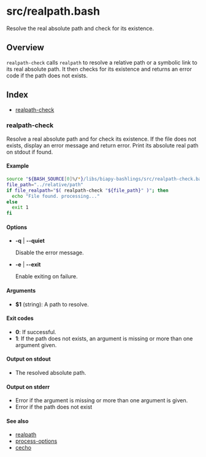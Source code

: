 # src/realpath.bash

Resolve the real absolute path and check for its existence.

## Overview

`realpath-check` calls `realpath` to resolve a relative path or a
symbolic link to its real absolute path. It then checks for its existence
and returns an error code if the path does not exists.

## Index

* [realpath-check](#realpath-check)

### realpath-check

Resolve a real absolute path and for check its existence.
If the file does not exists, display an error message and return error.
Print its absolute real path on stdout if found.

#### Example

```bash
source "${BASH_SOURCE[0]%/*}/libs/biapy-bashlings/src/realpath-check.bash"
file_path="../relative/path"
if file_realpath="$( realpath-check "${file_path}" )"; then
  echo "File found. processing..."
else
  exit 1
fi
```

#### Options

* **-q** | **--quiet**

  Disable the error message.

* **-e** | **--exit**

  Enable exiting on failure.

#### Arguments

* **$1** (string): A path to resolve.

#### Exit codes

* **0**: If successful.
* **1**: If the path does not exists, an argument is missing or more
  than one argument given.

#### Output on stdout

* The resolved absolute path.

#### Output on stderr

* Error if the argument is missing or more than one argument is given.
* Error if the path does not exist

#### See also

* [realpath](./realpath.md#realpath)
* [process-options](./process-options.md#process-options)
* [cecho](./cecho.md#cecho)

